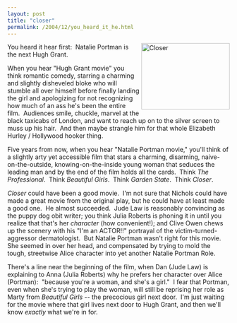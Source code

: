 ```yaml
---
layout: post
title: "closer"
permalink: /2004/12/you_heard_it_he.html
---
```


<p><img title="Closer" height="150" alt="Closer" src="http://sippey.typepad.com/filtered/images/closer.jpg" width="200" border="0" style="FLOAT: right; MARGIN: 0px 0px 5px 5px" />You heard it hear first:&nbsp; Natalie Portman is the next Hugh Grant.</p>

<p>When you hear &quot;Hugh Grant movie&quot; you think romantic comedy, starring a charming and slightly disheveled bloke who will stumble all over himself before finally landing the girl and apologizing for not recognizing how much of an ass he's been the entire film.&nbsp; Audiences smile, chuckle, marvel at the black taxicabs of London, and want to reach up on to the silver screen to muss up his hair.&nbsp; And then maybe strangle him for that whole Elizabeth Hurley / Hollywood hooker thing.</p>

<p>Five years from now, when you hear &quot;Natalie Portman movie,&quot; you'll think of a slightly arty yet accessible film that stars a charming, disarming, naive-on-the-outside, knowing-on-the-inside young woman that seduces the leading man and by the end of the film holds all the cards.&nbsp; Think <em>The Professional</em>.&nbsp; Think <em>Beautiful Girls</em>.&nbsp; Think <em>Garden State</em>.&nbsp; Think <em>Closer</em>.</p>

<p><em>Closer</em> could have been a good movie.&nbsp; I'm not sure that Nichols could have made a great movie from the original play, but he could have at least made a good one.&nbsp; He almost succeeded.&nbsp; Jude Law is reasonably convincing as the puppy dog obit writer; you think Julia Roberts is phoning it in until you realize that that's her <em>character</em> (how convenient!); and Clive Owen chews up the scenery with his &quot;I'm an ACTOR!!&quot; portrayal of the victim-turned-aggressor dermatologist.&nbsp; But Natalie Portman wasn't right for this movie.&nbsp; She seemed in over her head, and compensated by trying to mold the tough, streetwise Alice character into yet another Natalie Portman Role.&nbsp; </p>

<p>There's a line near the beginning of the film, when Dan (Jude Law) is explaining to Anna (Julia Roberts) why he prefers her character over Alice (Portman):&nbsp; &quot;because you're a woman, and she's a girl.&quot;&nbsp; I fear that Portman, even when she's trying to play the woman, will still be reprising her role as Marty from <em>Beautiful Girls</em> -- the precocious girl next door.&nbsp; I'm just waiting for the movie where that girl lives next door to Hugh Grant, and then we'll know <em>exactly</em> what we're in for.</p>


